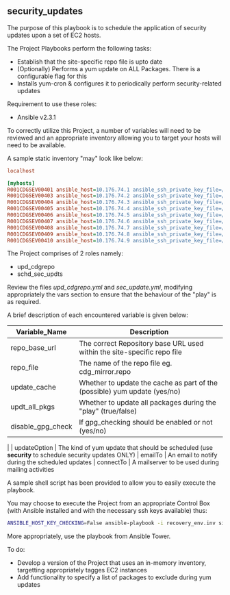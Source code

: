 security_updates
---------------

The purpose of this playbook is to schedule the application of security updates upon a set of EC2 hosts.

The Project Playbooks perform the following tasks:

- Establish that the site-specific repo file is upto date 
- (Optionally) Performs a yum update on ALL Packages. There is a configurable flag for this
- Installs yum-cron & configures it to periodically perform security-related updates

Requirement to use these roles:

- Ansible v2.3.1

To correctly utilize this Project, a number of variables will need to be reviewed and an appropriate inventory allowing  you to target your hosts will need to be available.

A sample static inventory "may" look like below:

```ini
localhost

[myhosts]
R001CDGSEV00401 ansible_host=10.176.74.1 ansible_ssh_private_key_file=/home/ec2-user/.ssh/privateKey.pem
R001CDGSEV00403 ansible_host=10.176.74.2 ansible_ssh_private_key_file=/home/ec2-user/.ssh/privateKey.pem
R001CDGSEV00404 ansible_host=10.176.74.3 ansible_ssh_private_key_file=/home/ec2-user/.ssh/privateKey.pem
R001CDGSEV00405 ansible_host=10.176.74.4 ansible_ssh_private_key_file=/home/ec2-user/.ssh/privateKey.pem
R001CDGSEV00406 ansible_host=10.176.74.5 ansible_ssh_private_key_file=/home/ec2-user/.ssh/privateKey.pem
R001CDGSEV00407 ansible_host=10.176.74.6 ansible_ssh_private_key_file=/home/ec2-user/.ssh/privateKey.pem
R001CDGSEV00408 ansible_host=10.176.74.7 ansible_ssh_private_key_file=/home/ec2-user/.ssh/privateKey.pem
R001CDGSEV00409 ansible_host=10.176.74.8 ansible_ssh_private_key_file=/home/ec2-user/.ssh/privateKey.pem
R001CDGSEV00410 ansible_host=10.176.74.9 ansible_ssh_private_key_file=/home/ec2-user/.ssh/privateKey.pem
```

The Project comprises of 2 roles namely:
- upd_cdgrepo
- schd_sec_updts

Review the files *upd_cdgrepo.yml* and *sec_update.yml*, modifying appropriately the vars section to ensure that the behaviour of the "play" is as required.

A brief description of each encountered variable is given below:

| Variable_Name | Description 
| --- | --- |
| repo_base_url | The correct Repository base URL used within the site-specific repo file
| repo_file | The name of the repo file eg. cdg_mirror.repo
| update_cache | Whether to update the cache as part of the (possible) yum update (yes/no)
| updt_all_pkgs | Whether to update all packages during the "play" (true/false)
| disable_gpg_check | If gpg_checking should be enabled or not (yes/no)
| 
| updateOption | The kind of yum update that should be scheduled (use **security** to schedule security updates ONLY)
| emailTo | An email to notify during the scheduled updates
| connectTo | A mailserver to be used during mailing activities 

A sample shell script has been provided to allow you to easily execute the playbook.

You may choose to execute the Project from an appropriate Control Box (with Ansible installed and with the necessary ssh keys available) thus:

```bash
ANSIBLE_HOST_KEY_CHECKING=False ansible-playbook -i recovery_env.inv site.yml
```

More appropriately, use the playbook from Ansible Tower.

To do:
- Develop a version of the Project that uses an in-memory inventory, targetting appropriately tagges EC2 instances 
- Add functionality to specify a list of packages to exclude during yum updates


